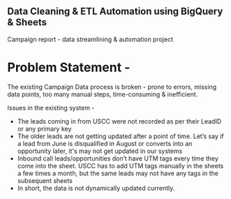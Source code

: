 ## Data Cleaning & ETL Automation using BigQuery & Sheets
Campaign report - data streamlining &amp; automation project 
# Problem Statement - 
The existing Campaign Data process is broken - prone to errors, missing data points, too many manual steps, time-consuming & inefficient.

Issues in the existing system - 
- The leads coming in from USCC were not recorded as per their LeadID or any primary key
- The older leads are not getting updated after a point of time. Let’s say if a lead from June is disqualified in August or converts into an opportunity later, it's may not get updated in our systems
- Inbound call leads/opportunities don’t have UTM tags every time they come into the sheet. USCC has to add UTM tags manually in the sheets a few times a month, but the same leads may not have any tags in the subsequent sheets
- In short, the data is not dynamically updated currently.


